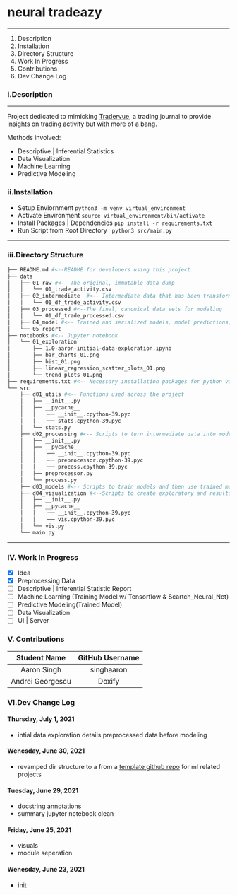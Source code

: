 # neural tradeazy

---

1.  Description
2.  Installation
3.  Directory Structure
4.  Work In Progress
5.  Contributions
6.  Dev Change Log

### i.Description

---

Project dedicated to mimicking [Tradervue](https://www.tradervue.com/), a trading journal to provide insights on trading activity but with more of a bang.

Methods involved:

- Descriptive | Inferential Statistics
- Data Visualization
- Machine Learning
- Predictive Modeling

### ii.Installation

- Setup Enviornment `python3 -m venv virtual_environment`
- Activate Environment `source virtual_environment/bin/activate `
- Install Packages | Dependencies `pip install -r requirements.txt `
- Run Script from Root Directory ` python3 src/main.py`

---

### iii.Directory Structure

```bash
├── README.md #<--README for developers using this project
├── data
│   ├── 01_raw #<-- The original, immutable data dump
│   │   └── 01_trade_activity.csv
│   ├── 02_intermediate  #<-- Intermediate data that has been transformed.
│   │   └── 01_df_trade_activity.csv
│   ├── 03_processed #<--The final, canonical data sets for modeling
│   │   └── 01_df_trade_processed.csv
│   ├── 04_model #<-- Trained and serialized models, model predictions, or model summaries
│   └── 05_report
├── notebooks #<-- Jupyter notebook
│   └── 01_exploration
│       ├── 1.0-aaron-initial-data-exploration.ipynb
│       ├── bar_charts_01.png
│       ├── hist_01.png
│       ├── linear_regression_scatter_plots_01.png
│       └── trend_plots_01.png
├── requirements.txt #<-- Necessary installation packages for python virtual environment
└── src
    ├── d01_utils #<-- Functions used across the project
    │   ├── __init__.py
    │   ├── __pycache__
    │   │   ├── __init__.cpython-39.pyc
    │   │   └── stats.cpython-39.pyc
    │   └── stats.py
    ├── d02_processing #<-- Scripts to turn intermediate data into modelling input
    │   ├── __init__.py
    │   ├── __pycache__
    │   │   ├── __init__.cpython-39.pyc
    │   │   ├── preprocessor.cpython-39.pyc
    │   │   └── process.cpython-39.pyc
    │   ├── preprocessor.py
    │   └── process.py
    ├── d03_models #<-- Scripts to train models and then use trained models to make predictions
    ├── d04_visualization #<--Scripts to create exploratory and results oriented visualizations
    │   ├── __init__.py
    │   ├── __pycache__
    │   │   ├── __init__.cpython-39.pyc
    │   │   └── vis.cpython-39.pyc
    │   └── vis.py
    └── main.py
```

---

### IV. Work In Progress

- [x] Idea
- [x] Preprocessing Data
- [ ] Descriptive | Inferential Statistic Report
- [ ] Machine Learning (Training Model w/ Tensorflow & Scartch_Neural_Net)
- [ ] Predictive Modeling(Trained Model)
- [ ] Data Visualization
- [ ] UI | Server

### V. Contributions

|   Student Name   | GitHub Username |
| :--------------: | :-------------: |
|   Aaron Singh    |   singhaaron    |
| Andrei Georgescu |     Doxify      |

### VI.Dev Change Log

#### Thursday, July 1, 2021

- intial data exploration details preprocessed data before modeling

#### Wenesday, June 30, 2021

- revamped dir structure to a from a [template github repo](https://github.com/mishaberrien/standardize-py) for ml related projects

#### Tuesday, June 29, 2021

- docstring annotations
- summary jupyter notebook clean

#### Friday, June 25, 2021

- visuals
- module seperation

#### Wenesday, June 23, 2021

- init
